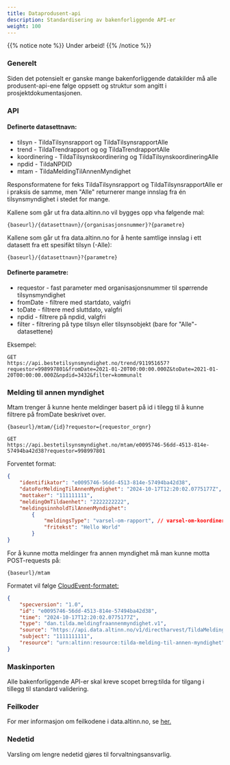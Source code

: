 ```yaml
---
title: Dataprodusent-api
description: Standardisering av bakenforliggende API-er
weight: 100
---
```



{{% notice note %}}
Under arbeid!
{{% /notice %}}


### Generelt
Siden det potensielt er ganske mange bakenforliggende datakilder må alle produsent-api-ene følge oppsett og struktur som angitt i prosjektdokumentasjonen.

### API


#### Definerte datasettnavn:
* tilsyn  - TildaTilsynsrapport og TildaTilsynsrapportAlle
* trend  - TildaTrendrapport og og TildaTrendrapportAlle
* koordinering - TildaTilsynskoordinering og TildaTilsynskoordineringAlle
* npdid - TildaNPDID
* mtam - TildaMeldingTilAnnenMyndighet

Responsformatene for feks TildaTilsynsrapport og TildaTilsynsrapportAlle er i praksis de samme, men "Alle" returnerer mange innslag fra én tilsynsmyndighet i stedet for mange.

Kallene som går ut fra data.altinn.no vil bygges opp vha følgende mal: 
```
{baseurl}/{datasettnavn}/{organisasjonsnummer}?{parametre}
```

Kallene som går ut fra data.altinn.no for å hente samtlige innslag i ett datasett fra ett spesifikt tilsyn (-Alle):
```
{baseurl}/{datasettnavn}?{parametre}
```

#### Definerte parametre:
* requestor - fast parameter med organisasjonsnummer til spørrende tilsynsmyndighet
* fromDate - filtrere med startdato, valgfri
* toDate - filtrere med sluttdato, valgfri
* npdid - filtrere på npdid, valgfri
* filter - filtrering på type tilsyn eller tilsynsobjekt (bare for "Alle"-datasettene)

Eksempel:

```
GET
https://api.bestetilsynsmyndighet.no/trend/911951657?requestor=998997801&fromDate=2021-01-20T00:00:00.000Z&toDate=2021-01-20T00:00:00.000Z&npdid=3432&filter=kommunalt
```

### Melding til annen myndighet
Mtam trenger å kunne hente meldinger basert på id i tilegg til å kunne filtrere på fromDate beskrivet over.
```
{baseurl}/mtam/{id}?requestor={requestor_orgnr}
```    
```
GET
https://api.bestetilsynsmyndighet.no/mtam/e0095746-56dd-4513-814e-57494ba42d38?requestor=998997801
```

Forventet format:  
```json
{
    "identifikator": "e0095746-56dd-4513-814e-57494ba42d38",
    "datoForMeldingTilAnnenMyndighet": "2024-10-17T12:20:02.0775177Z",
    "mottaker": "111111111",
    "meldingOmTildaenhet": "2222222222",
    "meldingsinnholdTilAnnenMyndighet":
        {
            "meldingsType": "varsel-om-rapport", // varsel-om-koordinering, varsel-fritekst
            "fritekst": "Hello World"
        }
}
```

For å kunne motta meldinger fra annen myndighet må man kunne motta POST-requests på:  
```
{baseurl}/mtam 
```

Formatet vil følge [CloudEvent-formatet:](https://github.com/cloudevents/spec)
```json
{
    "specversion": "1.0",
    "id": "e0095746-56dd-4513-814e-57494ba42d38",
    "time": "2024-10-17T12:20:02.0775177Z",
    "type": "dan.tilda.meldingfraannenmyndighet.v1",
    "source": "https://api.data.altinn.no/v1/directharvest/TildaMeldingTilAnnenMyndighetv1?subject=1111111111&identifikator=e0095746-56dd-4513-814e-57494ba42d38&envelope=False",
    "subject": "1111111111",
    "resource": "urn:altinn:resource:tilda-melding-til-annen-myndighet"
}
```

### Maskinporten
Alle bakenforliggende API-er skal kreve scopet brreg:tilda for tilgang i tillegg til standard validering.

### Feilkoder
For mer informasjon om feilkodene i data.altinn.no, se [her.](/bruke-rest-api/#feil--og-statuskoder)

### Nedetid
Varsling om lengre nedetid gjøres til forvaltningsansvarlig.

